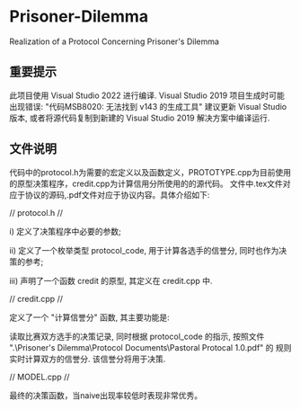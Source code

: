 # Prisoner-Dilemma
Realization of a Protocol Concerning Prisoner's Dilemma

## 重要提示
此项目使用 Visual Studio 2022 进行编译. Visual Studio 2019 项目生成时可能出现错误: 
    "代码MSB8020: 无法找到 v143 的生成工具"
建议更新 Visual Studio 版本, 或者将源代码复制到新建的 Visual Studio 2019 解决方案中编译运行. 

## 文件说明

代码中的protocol.h为需要的宏定义以及函数定义，PROTOTYPE.cpp为目前使用的原型决策程序，credit.cpp为计算信用分所使用的的源代码。
文件中.tex文件对应于协议的源码,.pdf文件对应于协议内容。具体介绍如下: 

// protocol.h //

i)   定义了决策程序中必要的参数;

ii)  定义了一个枚举类型 protocol_code, 用于计算各选手的信誉分, 同时也作为决策的参考;

iii) 声明了一个函数 credit 的原型, 其定义在 credit.cpp 中.



// credit.cpp //

定义了一个 "计算信誉分" 函数, 其主要功能是:

读取比赛双方选手的决策记录, 同时根据 protocol_code 的指示, 按照文件 ".\Prisoner's Dilemma\Protocol Documents\Pastoral Protocal 1.0.pdf" 的
规则实时计算双方的信誉分. 该信誉分将用于决策.



// MODEL.cpp //

最终的决策函数，当naive出现率较低时表现非常优秀。
